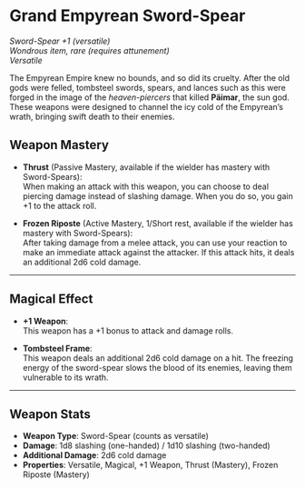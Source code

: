 # Grand Empyrean Sword-Spear

_Sword-Spear +1 (versatile)_  
_Wondrous item, rare (requires attunement)_  
_Versatile_

The Empyrean Empire knew no bounds, and so did its cruelty. After the old gods were felled, tombsteel swords, spears, and lances such as this were forged in the image of the _heaven-piercers_ that killed **Päimar**, the sun god. These weapons were designed to channel the icy cold of the Empyrean’s wrath, bringing swift death to their enemies.

## Weapon Mastery

- **Thrust** (Passive Mastery, available if the wielder has mastery with Sword-Spears):  
   When making an attack with this weapon, you can choose to deal piercing damage instead of slashing damage. When you do so, you gain +1 to the attack roll.

- **Frozen Riposte** (Active Mastery, 1/Short rest, available if the wielder has mastery with Sword-Spears):  
   After taking damage from a melee attack, you can use your reaction to make an immediate attack against the attacker. If this attack hits, it deals an additional 2d6 cold damage.

---

## Magical Effect

- **+1 Weapon**:  
   This weapon has a +1 bonus to attack and damage rolls.

- **Tombsteel Frame**:  
   This weapon deals an additional 2d6 cold damage on a hit. The freezing energy of the sword-spear slows the blood of its enemies, leaving them vulnerable to its wrath.

---

## Weapon Stats

- **Weapon Type**: Sword-Spear (counts as versatile)
- **Damage**: 1d8 slashing (one-handed) / 1d10 slashing (two-handed)
- **Additional Damage**: 2d6 cold damage
- **Properties**: Versatile, Magical, +1 Weapon, Thrust (Mastery), Frozen Riposte (Mastery)
